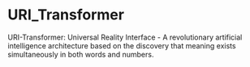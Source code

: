 # URI_Transformer
URI-Transformer: Universal Reality Interface - A revolutionary artificial intelligence architecture based on the discovery that meaning exists simultaneously in both words and numbers.
